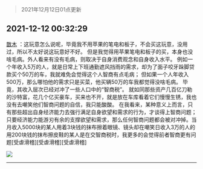 > 2021年12月12日01点更新
<link rel="stylesheet" href="https://cdn.jsdelivr.net/gh/taotie6/sampleJSON@main/css/photo_show.css">
<meta name="referrer" content="no-referrer" />


 ## 2021-12-12 00:32:29 

 [㪚木](https://www.coolapk.com/feed/32066614?shareKey=YmE3N2U3MTQ3ZWJlNjFiNGRiNDE~) ：这玩意怎么说呢，毕竟我不用苹果的笔电和板子，不会买这玩意，没用过，所以不太好说这玩意好不好。
但是我觉得用苹果笔电和板子的买，本身也没啥毛病。外人看来有没有毛病，则取决于自身消费观念和自身收入水平。
例如一个年收入5万的人，就是日常上下班通勤遮风挡雨的需求<!--break-->，却为了面子咬牙跺脚贷款买个50万的车，我就难免会觉得这个人智商有点毛病；
但如果一个人年收入500万，那么哪怕他的需求只是买菜，他买辆50万的车我都觉得没啥毛病。
毕竟，其收入层次已经对冲了一些人口中的“智商税”。
就如同那些资产几百亿刀勒的沙特富，花几个亿买豪车，买来也不开，就是放在车库看着它们慢慢生锈，我也没有去嘲笑他们智商问题的自信，我只能酸酸。
在我看来，某种意义上而言，只有那些超出自身经济能力去强行满足自身欲望和需求的行为，才谈得上智商问题；只要经济能力能游刃有余的支撑欲望和需求，那么任何智商问题都会被对冲掉。当月收入5000块的某人用着3块钱的抹布擦着眼镜、镜头却在嘲笑日收入3万的人的用200块钱的抹布擦皮鞋的某人是在交智商税时，我更多的会觉得前者智商更有问题[受虐滑稽][受虐滑稽][受虐滑稽] 

<div class="album">
<img class="img-item" src="http://image.coolapk.com/feed/2018/1217/07/1081091_1545003920_5732@216x196.gif" />
</div>

 ------- 

